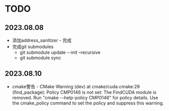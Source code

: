 # TODO

## 2023.08.08
+ 添加address_sanitizer - 完成
+ 完成git submodules
  + git submodule update --init –recursive
  + git submodule sync

## 2023.08.10
+ cmake警告 - CMake Warning (dev) at cmake/cuda.cmake:29 (find_package):
  Policy CMP0146 is not set: The FindCUDA module is removed.  Run "cmake
  --help-policy CMP0146" for policy details.  Use the cmake_policy command to
  set the policy and suppress this warning.
